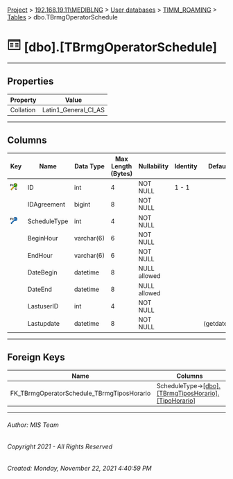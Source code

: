 #### 

[Project](../../../../index.md) > [192.168.19.11\\MEDIBLNG](../../../index.md) > [User databases](../../index.md) > [TIMM_ROAMING](../index.md) > [Tables](Tables.md) > dbo.TBrmgOperatorSchedule

# ![Tables](../../../../Images/Table32.png) [dbo].[TBrmgOperatorSchedule]

---

## <a name="#properties"></a>Properties

| Property | Value |
|---|---|
| Collation | Latin1_General_CI_AS |


---

## <a name="#columns"></a>Columns

| Key | Name | Data Type | Max Length (Bytes) | Nullability | Identity | Default |
|---|---|---|---|---|---|---|
| [![Cluster Primary Key PK_TBrmgOperatorSchedule: ID](../../../../Images/pkcluster.png)](#indexes) | ID | int | 4 | NOT NULL | 1 - 1 |  |
|  | IDAgreement | bigint | 8 | NOT NULL |  |  |
| [![Foreign Keys FK_TBrmgOperatorSchedule_TBrmgTiposHorario: [dbo].[TBrmgTiposHorario].ScheduleType](../../../../Images/fk.png)](#foreignkeys) | ScheduleType | int | 4 | NOT NULL |  |  |
|  | BeginHour | varchar(6) | 6 | NOT NULL |  |  |
|  | EndHour | varchar(6) | 6 | NOT NULL |  |  |
|  | DateBegin | datetime | 8 | NULL allowed |  |  |
|  | DateEnd | datetime | 8 | NULL allowed |  |  |
|  | LastuserID | int | 4 | NOT NULL |  |  |
|  | Lastupdate | datetime | 8 | NOT NULL |  | (getdate()) |


---

## <a name="#foreignkeys"></a>Foreign Keys

| Name | Columns |
|---|---|
| FK_TBrmgOperatorSchedule_TBrmgTiposHorario | ScheduleType->[[dbo].[TBrmgTiposHorario].[TipoHorario]](TBrmgTiposHorario.md) |


---

###### Author:  MIS Team

###### Copyright 2021 - All Rights Reserved

###### Created: Monday, November 22, 2021 4:40:59 PM

